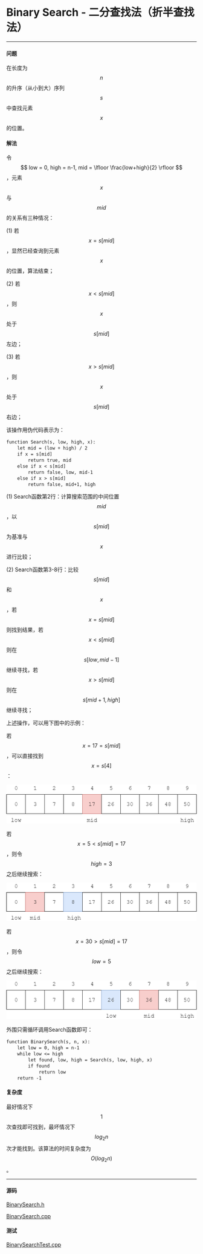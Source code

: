 <script type="text/javascript" src="https://cdnjs.cloudflare.com/ajax/libs/mathjax/2.7.1/MathJax.js?config=TeX-AMS-MML_HTMLorMML"></script>

# Binary Search - 二分查找法（折半查找法）

--------

#### 问题

在长度为$$ n $$的升序（从小到大）序列$$ s $$中查找元素$$ x $$的位置。

#### 解法

令$$ low = 0, high = n-1, mid = \lfloor \frac{low+high}{2} \rfloor $$，元素$$ x $$与$$ mid $$的关系有三种情况：

(1) 若$$ x = s[mid] $$，显然已经查询到元素$$ x $$的位置，算法结束；

(2) 若$$ x \lt s[mid] $$，则$$ x $$处于$$ s[mid] $$左边；

(3) 若$$ x \gt s[mid] $$，则$$ x $$处于$$ s[mid] $$右边；

该操作用伪代码表示为：

```
function Search(s, low, high, x):
    let mid = (low + high) / 2
    if x = s[mid]
        return true, mid
    else if x < s[mid]
        return false, low, mid-1
    else if x > s[mid]
        return false, mid+1, high
```

(1) Search函数第2行：计算搜索范围的中间位置$$ mid $$，以$$ s[mid] $$为基准与$$ x $$进行比较；

(2) Search函数第3-8行：比较$$ s[mid] $$和$$ x $$，若$$ x = s[mid] $$则找到结果，若$$ x \lt s[mid] $$则在$$ s[low, mid-1] $$继续寻找，若$$ x \gt s[mid] $$则在$$ s[mid+1, high] $$继续寻找；

上述操作，可以用下图中的示例：

若$$ x = 17 = s[mid] $$，可以直接找到$$ x = s[4] $$：

![BinarySearch1.png](../res/BinarySearch1.png)

若$$ x = 5 \lt s[mid] = 17 $$，则令$$ high = 3 $$之后继续搜索：

![BinarySearch2.png](../res/BinarySearch2.png)

若$$ x = 30 \gt s[mid] = 17 $$，则令$$ low = 5 $$之后继续搜索：

![BinarySearch3.png](../res/BinarySearch3.png)

外围只需循环调用Search函数即可：

```
function BinarySearch(s, n, x):
    let low = 0, high = n-1
    while low <= high
        let found, low, high = Search(s, low, high, x)
        if found
            return low
    return -1
```

#### 复杂度

最好情况下$$ 1 $$次查找即可找到，最坏情况下$$ log_2 n $$次才能找到。该算法的时间复杂度为$$ O(log_2 n) $$。

--------

#### 源码

[BinarySearch.h](https://github.com/linrongbin16/Way-to-Algorithm/blob/master/src/Search/BinarySearch.h)

[BinarySearch.cpp](https://github.com/linrongbin16/Way-to-Algorithm/blob/master/src/Search/BinarySearch.cpp)

#### 测试

[BinarySearchTest.cpp](https://github.com/linrongbin16/Way-to-Algorithm/blob/master/src/Search/BinarySearchTest.cpp)
